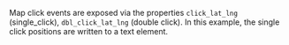 Map click events are exposed via the properties `click_lat_lng` (single_click), `dbl_click_lat_lng` (double click). In 
this example, the single click positions are written to a text element.